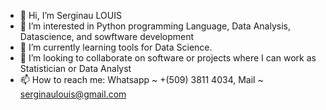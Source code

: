 - 👋 Hi, I’m Serginau LOUIS
- 👀 I’m interested in Python programming Language, Data Analysis, Datascience, and sowftware development
- 🌱 I’m currently learning tools for Data Science.
- 💞️ I’m looking to collaborate on software or projects where I can work as Statistician or Data Analyst
- 📫 How to reach me: Whatsapp ~ +(509) 3811 4034, Mail ~ serginaulouis@gmail.com

<!---
Serj-crypto/Serj-crypto is a ✨ special ✨ repository because its `README.md` (this file) appears on your GitHub profile.
You can click the Preview link to take a look at your changes.
--->
